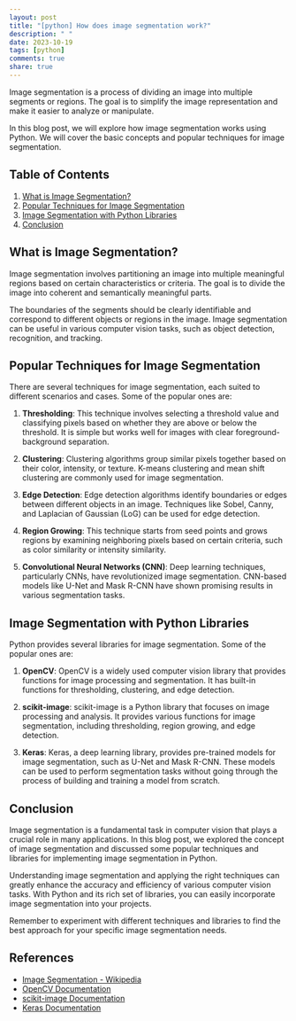 ```yaml
---
layout: post
title: "[python] How does image segmentation work?"
description: " "
date: 2023-10-19
tags: [python]
comments: true
share: true
---
```


Image segmentation is a process of dividing an image into multiple segments or regions. The goal is to simplify the image representation and make it easier to analyze or manipulate.

In this blog post, we will explore how image segmentation works using Python. We will cover the basic concepts and popular techniques for image segmentation.

## Table of Contents
1. [What is Image Segmentation?](#what-is-image-segmentation)
2. [Popular Techniques for Image Segmentation](#popular-techniques-for-image-segmentation)
3. [Image Segmentation with Python Libraries](#image-segmentation-with-python-libraries)
4. [Conclusion](#conclusion)

## What is Image Segmentation?
Image segmentation involves partitioning an image into multiple meaningful regions based on certain characteristics or criteria. The goal is to divide the image into coherent and semantically meaningful parts.

The boundaries of the segments should be clearly identifiable and correspond to different objects or regions in the image. Image segmentation can be useful in various computer vision tasks, such as object detection, recognition, and tracking.

## Popular Techniques for Image Segmentation
There are several techniques for image segmentation, each suited to different scenarios and cases. Some of the popular ones are:

1. **Thresholding**: This technique involves selecting a threshold value and classifying pixels based on whether they are above or below the threshold. It is simple but works well for images with clear foreground-background separation.

2. **Clustering**: Clustering algorithms group similar pixels together based on their color, intensity, or texture. K-means clustering and mean shift clustering are commonly used for image segmentation.

3. **Edge Detection**: Edge detection algorithms identify boundaries or edges between different objects in an image. Techniques like Sobel, Canny, and Laplacian of Gaussian (LoG) can be used for edge detection.

4. **Region Growing**: This technique starts from seed points and grows regions by examining neighboring pixels based on certain criteria, such as color similarity or intensity similarity.

5. **Convolutional Neural Networks (CNN)**: Deep learning techniques, particularly CNNs, have revolutionized image segmentation. CNN-based models like U-Net and Mask R-CNN have shown promising results in various segmentation tasks.

## Image Segmentation with Python Libraries
Python provides several libraries for image segmentation. Some of the popular ones are:

1. **OpenCV**: OpenCV is a widely used computer vision library that provides functions for image processing and segmentation. It has built-in functions for thresholding, clustering, and edge detection.

2. **scikit-image**: scikit-image is a Python library that focuses on image processing and analysis. It provides various functions for image segmentation, including thresholding, region growing, and edge detection.

3. **Keras**: Keras, a deep learning library, provides pre-trained models for image segmentation, such as U-Net and Mask R-CNN. These models can be used to perform segmentation tasks without going through the process of building and training a model from scratch.

## Conclusion
Image segmentation is a fundamental task in computer vision that plays a crucial role in many applications. In this blog post, we explored the concept of image segmentation and discussed some popular techniques and libraries for implementing image segmentation in Python.

Understanding image segmentation and applying the right techniques can greatly enhance the accuracy and efficiency of various computer vision tasks. With Python and its rich set of libraries, you can easily incorporate image segmentation into your projects.

Remember to experiment with different techniques and libraries to find the best approach for your specific image segmentation needs.

## References
- [Image Segmentation - Wikipedia](https://en.wikipedia.org/wiki/Image_segmentation)
- [OpenCV Documentation](https://docs.opencv.org/)
- [scikit-image Documentation](https://scikit-image.org/docs/stable/)
- [Keras Documentation](https://keras.io/)